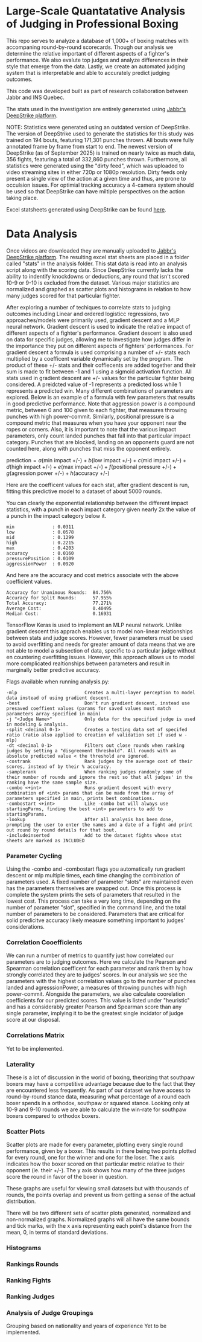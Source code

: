 # Large-Scale Quantatative Analysis of Judging in Professional Boxing

This repo serves to analyze a database of 1,000+ of boxing matches with accompaning round-by-round scorecards. Though our analysis we determine the relative important of different aspects of a fighter's performance. We also evalute top judges and analyze differences in their style that emerge from the data. Lastly, we create an automated judging system that is interpretable and able to accurately predict judging outcomes.

This code was developed built as part of research collaboration between Jabbr and INS Quebec.

The stats used in the investigation are entirely generasted using [Jabbr's DeepStrike platform](https://jabbr.ai/blog/deepstrike-stats-explained).

NOTE: Statistics were generated using an outdated version of DeepStrike. The version of DeepStrike used to generate the statistics for this study was trained on 194 bouts, featuring 171,301 punches thrown. All bouts were fully annotated frame by frame from start to end. The newest version of DeepStrike (as of September 2025) is trained on nearly twice as much data, 356 fights, featuring a total of 332,860 punches thrown. Furthermore, all statistics were generated using the "dirty feed", which was uploaded to video streaming sites in either 720p or 1080p resolution. Dirty feeds only present a single view of the action at a given time and thus, are prone to occulsion issues. For optimial tracking accuracy a 4-camera system should be used so that DeepStrike can have miltiple perspectives on the action taking place.

Excel statsheets generated using DeepStrike can be found [here](https://drive.google.com/drive/folders/1wPaEDpTRJ_LDexz60pMsLhxPB9KFpohu?usp=drive_link
).

# Data Analysis
Once videos are downloaded they are manually uploaded to [Jabbr's DeepStrike platform](https://jabbr.ai/deepstrike). The resulting excel stat sheets are placed in a folder called "stats" in the analysis folder. This stat data is read into an analysis script along with the scoring data. Since DeepStrike currently lacks the ability to indentify knockdowns or deductions, any round that isn't scored 10-9 or 9-10 is excluded from the dataset. Various major statistics are normalized and graphed as scatter plots and histograms in relation to how many judges scored for that particular fighter.

After exploring a number of techiques to correlate stats to judging outcomes including Linear and ordered logisticc regressions, two approaches/models were primarily used, gradient descent and a MLP neural network. Gradient descent is used to indicate the relative impact of different aspects of a fighter's performance. Gradient descent is also used on data for specific judges, allowing me to investigate how judges differ in the importance they put on different aspects of fighters' performances. For gradient descent a formula is used comprising a number of +/- stats each multiplied by a coefficent variable dynamically set by the program. The product of these +/- stats and their coffiecents are added together and their sum is made to fit between -1 and 1 using a sigmoid activation function. All stats used in gradient descent are +/- values for the particular fighter being considered. A preidcted value of -1 represents a predicted loss while 1 represents a predicted win. Many different combinations of parameters are explored. Below is an example of a formula with few parameters that results in good predictive performance. Note that aggression power is a compound metric, between 0 and 100 given to each fighter, that measures throwing punches with high power-commit. Similarly, positional pressure is a compound metric that measures when you have your opponent near the ropes or corners. Also, it is important to note that the various impact parameters, only count landed punches that fall into that particular impact category. Punches that are blocked, landing on an opponents guard are not counted here, along with punches that miss the opponent entirely.

prediction$`=a(`$min impact +/-$`)+b(`$low impact +/-$`)+c(`$mid impact +/-$`)+d(`$high impact +/-$`)+e(`$max impact +/-$`)+f(`$positional pressure +/-$`)+g(`$agression power +/-$`)+h(`$accuracy +/-$`)`$

Here are the coefficent values for each stat, after gradient descent is run, fitting this predictive model to a dataset of about 5000 rounds.

You can clearly the exponential relationship between the different impact statistics, with a punch in each impact category given nearly 2x the value of a punch in the impact category below it.

    min              : 0.0311
    low              : 0.0578
    mid              : 0.1299
    high             : 0.2215
    max              : 0.4203
    accuracy         : 0.0160
    pressurePosition : 0.0109
    aggressionPower  : 0.0920

And here are the accuracy and cost metrics associate with the above coefficient values.

    Accuracy for Unanimous Rounds:  84.756%
    Accuracy for Split Rounds:      57.955%
    Total Accuracy:                 77.271%
    Average Cost:                   0.40495
    Median Cost:                    0.16931


TensorFlow Keras is used to implement an MLP neural network. Unlike gradient descent this apprach enables us to model non-linear relationships between stats and judge scores. However, fewer parameters must be used to avoid overfitting and needs for greater amount of data means that we are not able to model a subsection of data, specific to a particular judge without en countering overfitting issues. However, this approach allows us to model more complicated realtionships between parameters and result in marginally better predictive accuracy.

Flags available when running analysis.py:

    -mlp                         Creates a multi-layer perception to model data instead of using gradient descent.
    -best                        Don't run gradient descent, instead use presaved coeffient values (params for saved values must match parameters array specified in main)
    -j "<Judge Name>"            Only data for the specified judge is used in modeling & analysis.
    -split <decimal 0-1>         Creates a testing data set of specifed ratio (ratio also applied to creation of validation set if used w -mlp)
    -dt <decimal 0-1>            Filters out close rounds when ranking judges by setting a "disgreement threshold". All rounds with an absolute predicted value < the threshold are ignored.
    -costrank                    Rank judges by the average cost of their scores, instead of by their % accuracy.
    -samplerank                  When ranking judges randomly some of their number of rounds and ignore the rest so that all judges' in the ranking have the same sample size.
    -combo <+int>                Runs gradient descent with every combination of <int> params that can be made from the array of parameters specified in main, prints best combinations.
    -combostart <+int>           Like -combo but will always use startingParms, finding the best <int> parameters to add to startingParams.
    -lookup                      After all analysis has been done, prompting the user to enter the names and a date of a fight and print out round by round details for that bout.
    -includeinserted             Add to the dataset fights whose stat sheets are marked as INCLUDED


### Parameter Cycling
Using the -combo and -combostart flags you automatically run gradient descent or mlp multiple times, each time changing the combination of parameters used. A fixed number of parameter "slots" are maintained even has the parameters themselves are swapped out. Once this process is complete the system prints the sets of parameters that resulted in the lowest cost. This process can take a very long time, depending on the number of parameter "slot", specified in the command line, and the total number of parameters to be considered. Parameters that are critical for solid predicitve accuracy likely measure something important to judges' considerations.


### Correlation Cooefficients
We can run a number of metrics to quantify just how correlated our parameters are to judging outcomes. Here we calculate the Pearson and Spearman correlation coefficent for each parameter and rank them by how strongly correlated they are to judges' scores. In our analysis we see the parameters with the highest correlation values go to the number of punches landed and agresssionPower, a measures of throwing punches with high power-commit. Alongside the parameters, we also calculate coorelation coefficients for our predicted scores. This value is listed under "heuristic" and has a considerably greater Pearson and Spearman score than any single parameter, implying it to be the greatest single incidator of judge score at our disposal.


### Correlations Matrix
Yet to be implemented.


### Laterality
These is a lot of discussion in the world of boxing, theorizing that southpaw boxers may have a competitive advantage because due to the fact that they are encountered less frequently. As part of our dataset we have access to round-by-round stance data, measuring what percentage of a round each boxer spends in a orthodox, southpaw or squared stance. Looking only at 10-9 and 9-10 rounds we are able to calculate the win-rate for southpaw boxers compared to orthodox boxers.


### Scatter Plots
Scatter plots are made for every parameter, plotting every single round performance, given by a boxer. This results in there being two points plotted for every round, one for the winner and one for the loser. The x axis indicates how the boxer scored on that particular metric relative to their opponent (ie. their +/-). The y axis shows how many of the three judges score the round in favor of the boxer in question.

These graphs are useful for viewing small datasets but with thousands of rounds, the points overlap and prevent us from getting a sense of the actual distribution.

There will be two different sets of scatter plots generated, normalized and non-normalized graphs. Normalized graphs will all have the same bounds and tick marks, with the x axis representing each point's distance from the mean, 0, in terms of standard deviations.

### Histograms


### Rankings Rounds


### Ranking Fights


### Ranking Judges


### Analysis of Judge Groupings
Grouping based on nationality and years of experience
Yet to be implemented.

